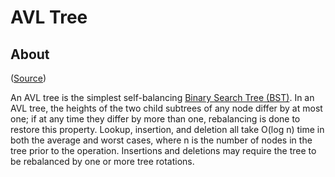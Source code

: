 # AVL Tree

## About

([Source](https://en.wikipedia.org/wiki/AVL_tree))

An AVL tree is the simplest self-balancing [Binary Search Tree (BST)](../binary-search-tree/README.md). In an AVL tree, the heights of the two child subtrees of any node differ by at most one; if at any time they differ by more than one, rebalancing is done to restore this property. Lookup, insertion, and deletion all take O(log n) time in both the average and worst cases, where n is the number of nodes in the tree prior to the operation. Insertions and deletions may require the tree to be rebalanced by one or more tree rotations.
